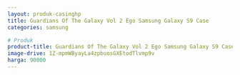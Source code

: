```yaml
---
layout: produk-casinghp
title: Guardians Of The Galaxy Vol 2 Ego Samsung Galaxy S9 Case
categories: samsung

# Produk
product-title: Guardians Of The Galaxy Vol 2 Ego Samsung Galaxy S9 Case
image-drive: 1Z-mpmWByayLa4zpbuosGXEtodTlvmp9v
harga: 90000
---
```


